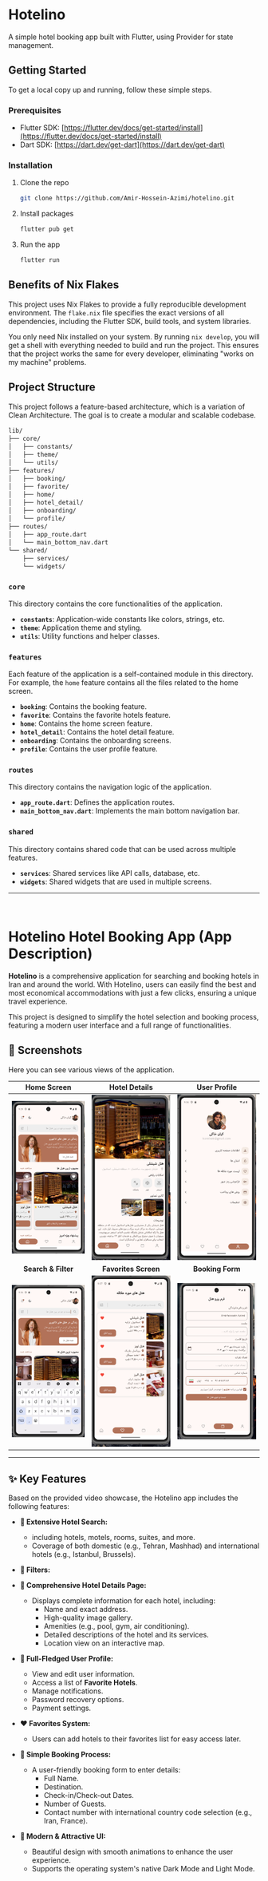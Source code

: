 # Hotelino

A simple hotel booking app built with Flutter, using Provider for state management.

## Getting Started

To get a local copy up and running, follow these simple steps.

### Prerequisites

  * Flutter SDK: [https://flutter.dev/docs/get-started/install](https://flutter.dev/docs/get-started/install)
  * Dart SDK: [https://dart.dev/get-dart](https://dart.dev/get-dart)

### Installation

1.  Clone the repo
    ```sh
    git clone https://github.com/Amir-Hossein-Azimi/hotelino.git
    ```
2.  Install packages
    ```sh
    flutter pub get
    ```
3.  Run the app
    ```sh
    flutter run
    ```

## Benefits of Nix Flakes

This project uses Nix Flakes to provide a fully reproducible development environment. The `flake.nix` file specifies the exact versions of all dependencies, including the Flutter SDK, build tools, and system libraries.

You only need Nix installed on your system. By running `nix develop`, you will get a shell with everything needed to build and run the project. This ensures that the project works the same for every developer, eliminating "works on my machine" problems.

## Project Structure

This project follows a feature-based architecture, which is a variation of Clean Architecture. The goal is to create a modular and scalable codebase.

```
lib/
├── core/
│   ├── constants/
│   ├── theme/
│   └── utils/
├── features/
│   ├── booking/
│   ├── favorite/
│   ├── home/
│   ├── hotel_detail/
│   ├── onboarding/
│   └── profile/
├── routes/
│   ├── app_route.dart
│   └── main_bottom_nav.dart
└── shared/
    ├── services/
    └── widgets/
```

### `core`

This directory contains the core functionalities of the application.

  * **`constants`**: Application-wide constants like colors, strings, etc.
  * **`theme`**: Application theme and styling.
  * **`utils`**: Utility functions and helper classes.

### `features`

Each feature of the application is a self-contained module in this directory. For example, the `home` feature contains all the files related to the home screen.

  * **`booking`**: Contains the booking feature.
  * **`favorite`**: Contains the favorite hotels feature.
  * **`home`**: Contains the home screen feature.
  * **`hotel_detail`**: Contains the hotel detail feature.
  * **`onboarding`**: Contains the onboarding screens.
  * **`profile`**: Contains the user profile feature.

### `routes`

This directory contains the navigation logic of the application.

  * **`app_route.dart`**: Defines the application routes.
  * **`main_bottom_nav.dart`**: Implements the main bottom navigation bar.

### `shared`

This directory contains shared code that can be used across multiple features.

  * **`services`**: Shared services like API calls, database, etc.
  * **`widgets`**: Shared widgets that are used in multiple screens.

-----

<br>

# Hotelino Hotel Booking App (App Description)

[](https://flutter.dev/)

**Hotelino** is a comprehensive application for searching and booking hotels in Iran and around the world. With Hotelino, users can easily find the best and most economical accommodations with just a few clicks, ensuring a unique travel experience.

This project is designed to simplify the hotel selection and booking process, featuring a modern user interface and a full range of functionalities.

## 📸 Screenshots

Here you can see various views of the application.


| Home Screen | Hotel Details | User Profile |
| :---: | :---: | :---: |
| ![Home.png](screenshot/Home.png) | ![Hotel_detail.png](screenshot/Hotel_detail.png) | ![profile.png](screenshot/profile.png) 
| **Search & Filter** | **Favorites Screen** | **Booking Form** |
| ![search.png](screenshot/search.png) | ![favorite.png](screenshot/favorite.png) | ![booking.png](screenshot/booking.png) | 

-----

## ✨ Key Features

Based on the provided video showcase, the Hotelino app includes the following features:

  * **🏡 Extensive Hotel Search:**

      * including hotels, motels, rooms, suites, and more.
      * Coverage of both domestic (e.g., Tehran, Mashhad) and international hotels (e.g., Istanbul, Brussels).

  * **🔎 Filters:**

  * **📄 Comprehensive Hotel Details Page:**

      * Displays complete information for each hotel, including:
          * Name and exact address.
          * High-quality image gallery.
          * Amenities (e.g., pool, gym, air conditioning).
          * Detailed descriptions of the hotel and its services.
          * Location view on an interactive map.

  * **👤 Full-Fledged User Profile:**

      * View and edit user information.
      * Access a list of **Favorite Hotels**.
      * Manage notifications.
      * Password recovery options.
      * Payment settings.

  * **❤️ Favorites System:**

      * Users can add hotels to their favorites list for easy access later.

  * **📅 Simple Booking Process:**

      * A user-friendly booking form to enter details:
          * Full Name.
          * Destination.
          * Check-in/Check-out Dates.
          * Number of Guests.
          * Contact number with international country code selection (e.g., Iran, France).

  * **🎨 Modern & Attractive UI:**

      * Beautiful design with smooth animations to enhance the user experience.
      * Supports the operating system's native Dark Mode and Light Mode.